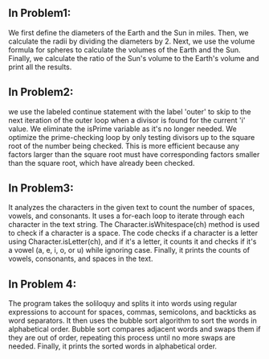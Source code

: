 In Problem1:
--------------

We first define the diameters of the Earth and the Sun in miles.
Then, we calculate the radii by dividing the diameters by 2.
Next, we use the volume formula for spheres to calculate the volumes of the Earth and the Sun.
Finally, we calculate the ratio of the Sun's volume to the Earth's volume and print all the results.


In Problem2:
--------------

we use the labeled continue statement with the label 'outer' to skip to the next iteration of the outer loop when a divisor is found for the current 'i' value.
We eliminate the isPrime variable as it's no longer needed.
We optimize the prime-checking loop by only testing divisors up to the square root of the number being checked. This is more efficient because any factors larger than the square root must have corresponding factors smaller than the square root, which have already been checked.

In Problem3:
--------------

It analyzes the characters in the given text to count the number of spaces, vowels, and consonants.
It uses a for-each loop to iterate through each character in the text string.
The Character.isWhitespace(ch) method is used to check if a character is a space.
The code checks if a character is a letter using Character.isLetter(ch), and if it's a letter, it counts it and checks if it's a vowel (a, e, i, o, or u) while ignoring case.
Finally, it prints the counts of vowels, consonants, and spaces in the text.

In Problem 4:
--------------

The program takes the soliloquy and splits it into words using regular expressions to account for spaces, commas, semicolons, and backticks as word separators.
It then uses the bubble sort algorithm to sort the words in alphabetical order. Bubble sort compares adjacent words and swaps them if they are out of order, repeating this process until no more swaps are needed.
Finally, it prints the sorted words in alphabetical order.